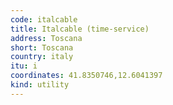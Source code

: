 ```yaml
---
code: italcable
title: Italcable (time-service)
address: Toscana
short: Toscana
country: italy
itu: i
coordinates: 41.8350746,12.6041397
kind: utility
---
```

